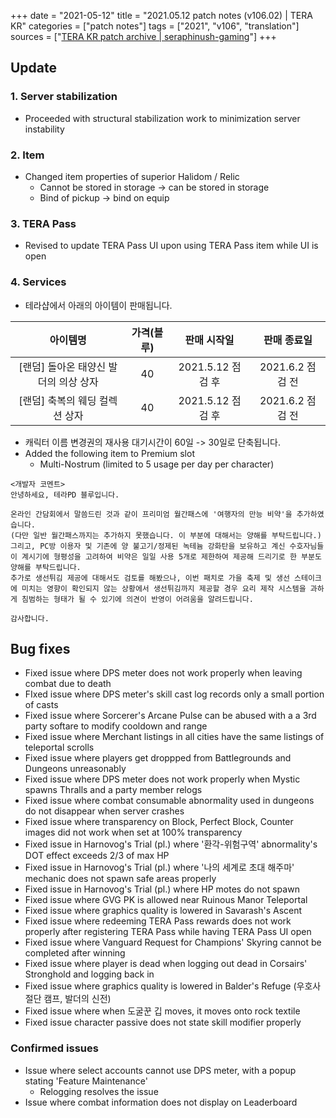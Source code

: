 +++
date = "2021-05-12"
title = "2021.05.12 patch notes (v106.02) | TERA KR"
categories = ["patch notes"]
tags = ["2021", "v106", "translation"]
sources = ["[TERA KR patch archive | seraphinush-gaming](/ko/patch/2021/v106-02)"]
+++

## Update

### **1.** Server stabilization
- Proceeded with structural stabilization work to minimization server instability

### **2.** Item
- Changed item properties of superior Halidom / Relic
  - Cannot be stored in storage -> can be stored in storage
  - Bind of pickup -> bind on equip

### **3.** TERA Pass
- Revised to update TERA Pass UI upon using TERA Pass item while UI is open

### **4.** Services
- 테라샵에서 아래의 아이템이 판매됩니다.

| 아이템명 | 가격(블루) | 판매 시작일 | 판매 종료일 |
| :-: | :-: | :-: | :-: |
| [랜덤] 돌아온 태양신 발더의 의상 상자 | 40 | 2021.5.12 점검 후 | 2021.6.2 점검 전 |
| [랜덤] 축복의 웨딩 컬렉션 상자 | 40 | 2021.5.12 점검 후 | 2021.6.2 점검 전 |

- 캐릭터 이름 변경권의 재사용 대기시간이 60일 -> 30일로 단축됩니다.
- Added the following item to Premium slot
  - Multi-Nostrum (limited to 5 usage per day per character)

```
<개발자 코멘트>
안녕하세요, 테라PD 블루입니다.

온라인 간담회에서 말씀드린 것과 같이 프리미엄 월간패스에 '여행자의 만능 비약'을 추가하였습니다.
(다만 일반 월간패스까지는 추가하지 못했습니다. 이 부분에 대해서는 양해를 부탁드립니다.)
그리고, PC방 이용자 및 기존에 양 불고기/정제된 녹테늄 강화탄을 보유하고 계신 수호자님들이 계시기에 형평성을 고려하여 비약은 일일 사용 5개로 제한하여 제공해 드리기로 한 부분도 양해를 부탁드립니다.
추가로 생선튀김 제공에 대해서도 검토를 해봤으나, 이번 패치로 가을 축제 및 생선 스테이크에 미치는 영향이 확인되지 않는 상황에서 생선튀김까지 제공할 경우 요리 제작 시스템을 과하게 침범하는 형태가 될 수 있기에 의견이 반영이 어려움을 알려드립니다.

감사합니다.
```

## Bug fixes

- Fixed issue where DPS meter does not work properly when leaving combat due to death
- FIxed issue where DPS meter's skill cast log records only a small portion of casts
- Fixed issue where Sorcerer's Arcane Pulse can be abused with a a 3rd party softare to modify cooldown and range
- Fixed issue where Merchant listings in all cities have the same listings of teleportal scrolls
- Fixed issue where players get droppped from Battlegrounds and Dungeons unreasonably
- Fixed issue where DPS meter does not work properly when Mystic spawns Thralls and a party member relogs
- Fixed issue where combat consumable abnormality used in dungeons do not disappear when server crashes
- Fixed issue where transparency on Block, Perfect Block, Counter images did not work when set at 100% transparency
- Fixed issue in Harnovog's Trial (pl.) where '환각-위험구역' abnormality's DOT effect exceeds 2/3 of max HP
- Fixed issue in Harnovog's Trial (pl.) where '나의 세계로 초대 해주마' mechanic does not spawn safe areas properly
- Fixed issue in Harnovog's Trial (pl.) where HP motes do not spawn
- Fixed issue where GVG PK is allowed near Ruinous Manor Teleportal
- Fixed issue where graphics quality is lowered in Savarash's Ascent
- Fixed issue where redeeming TERA Pass rewards does not work properly after registering TERA Pass while having TERA Pass UI open
- Fixed issue where Vanguard Request for Champions' Skyring cannot be completed after winning
- Fixed issue where player is dead when logging out dead in Corsairs' Stronghold and logging back in
- Fixed issue where graphics quality is lowered in Balder's Refuge (우호사절단 캠프, 발더의 신전)
- Fixed issue where when 도굴꾼 깁 moves, it moves onto rock textile
- Fixed issue character passive does not state skill modifier properly

### Confirmed issues
- Issue where select accounts cannot use DPS meter, with a popup stating 'Feature Maintenance'
  - Relogging resolves the issue
- Issue where combat information does not display on Leaderboard
